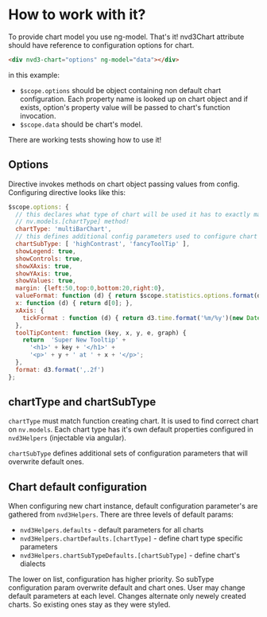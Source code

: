 # How to work with it?

To provide chart model you use ng-model. That's it! nvd3Chart attribute should have reference to configuration options for chart.

```html
<div nvd3-chart="options" ng-model="data"></div>
```

in this example:

* ```$scope.options``` should be object containing non default chart configuration. Each property name is looked up on chart object and if exists, option's property value will be passed to chart's function invocation.
* ```$scope.data``` should be chart's model.

There are working tests showing how to use it!

## Options

Directive invokes methods on chart object passing values from config. Configuring directive looks like this:

```javascript
$scope.options: {
  // this declares what type of chart will be used it has to exactly match 
  // nv.models.[chartType] method!
  chartType: 'multiBarChart',
  // this defines additional config parameters used to configure chart - see below
  chartSubType: [ 'highContrast', 'fancyToolTip' ],
  showLegend: true,
  showControls: true,
  showXAxis: true,
  showYAxis: true,
  showValues: true,
  margin: {left:50,top:0,bottom:20,right:0},
  valueFormat: function (d) { return $scope.statistics.options.format(d); },
  x: function (d) { return d[0]; },
  xAxis: {
    tickFormat : function (d) { return d3.time.format('%m/%y')(new Date(d)); }
  },
  toolTipContent: function (key, x, y, e, graph) {
    return  'Super New Tooltip' +
      '<h1>' + key + '</h1>' +
      '<p>' + y + ' at ' + x + '</p>';
  },
  format: d3.format(',.2f')
};
```

## chartType and chartSubType

```chartType``` must match function creating chart. It is used to find correct chart on ```nv.models```. Each chart type has it's own default properties configured in ```nvd3Helpers``` (injectable via angular).

```chartSubType``` defines additional sets of configuration parameters that will overwrite default ones.

## Chart default configuration

When configuring new chart instance, default configuration parameter's are gathered from ```nvd3Helpers```. There are three levels of default params:

* ```nvd3Helpers.defaults``` - default parameters for all charts
* ```nvd3Helpers.chartDefaults.[chartType]``` - define chart type specific parameters
* ```nvd3Helpers.chartSubTypeDefaults.[chartSubType]``` - define chart's dialects

The lower on list, configuration has higher priority. So subType configuration param overwrite default and chart ones. User may change default parameters at each level. Changes alternate only newely created charts. So existing ones stay as they were styled.
